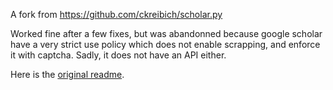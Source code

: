 A fork from https://github.com/ckreibich/scholar.py  

Worked fine after a few fixes, but was abandonned because google scholar have a very strict use policy which does not enable scrapping, and enforce it with captcha. Sadly, it does not have an API either.

Here is the [original readme](original_README.md).